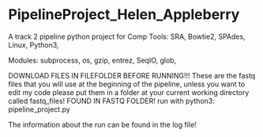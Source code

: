 # PipelineProject_Helen_Appleberry
A track 2 pipeline python project for Comp
Tools:
SRA,
Bowtie2,
SPAdes,
Linux,
Python3,

Modules:
subprocess,
os,
gzip,
entrez,
SeqIO,
glob,

DOWNLOAD FILES IN FILEFOLDER BEFORE RUNNING!!! These are the fastq files that you will use at the beginning of the pipeline, unless you want to edit my code please put them in a folder at your current working directory called fastq_files!
FOUND IN FASTQ FOLDER!
run with python3: pipeline_project.py

The information about the run can be found in the log file!
